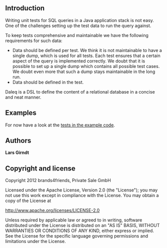 Introduction
------------

Writing unit tests for SQL queries in a Java application stack is not easy. One of the challenges setting up the test data to run the query against. 

To keep tests comprehensive and maintainable we have the following requirements for such data:

* Data should be defined per test. We think it is not maintainable to have a single dump, which is used for all tests. Each test ensures that a certain aspect of the query is implemented correctly. We doubt that it is possible to set up a single dump which contains all possible test cases. We doubt even more that such a dump stays maintainable in the long run.
* Data should be defined in the test. 

Daleq is a DSL to define the content of a relational database in a concise and neat manner. 

Examples
--------

For now have a look at the [tests in the example code](https://github.com/brands4friends/daleq/blob/master/examples/src/test/java/de/brands4friends/daleq/examples/JdbcProductDaoTest.java).

Authors
-------

**Lars Girndt**

Copyright and license
---------------------

Copyright 2012 brands4friends, Private Sale GmbH

Licensed under the Apache License, Version 2.0 (the "License");
you may not use this work except in compliance with the License.
You may obtain a copy of the License at

   http://www.apache.org/licenses/LICENSE-2.0

Unless required by applicable law or agreed to in writing, software
distributed under the License is distributed on an "AS IS" BASIS,
WITHOUT WARRANTIES OR CONDITIONS OF ANY KIND, either express or implied.
See the License for the specific language governing permissions and
limitations under the License.
